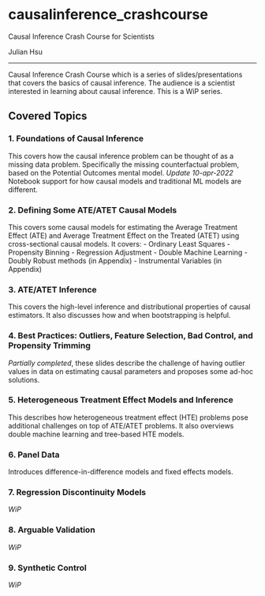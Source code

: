 # causalinference_crashcourse
Causal Inference Crash Course for Scientists 

Julian Hsu
***

Causal Inference Crash Course which is a series of slides/presentations that covers the basics of causal inference. The audience is a scientist interested in learning about causal inference. This is a WiP series. 


## Covered Topics
### 1. Foundations of Causal Inference
This covers how the causal inference problem can be thought of as a missing data problem. Specifically the missing counterfactual problem, based on the Potential Outcomes mental model.
*Update 10-apr-2022* Notebook support for how causal models and traditional ML models are different.


### 2. Defining Some ATE/ATET Causal Models
This covers some causal models for estimating the Average Treatment Effect (ATE) and Average Treatment Effect on the Treated (ATET) using cross-sectional causal models. It covers:
	- Ordinary Least Squares
	- Propensity Binning
	- Regression Adjustment
	- Double Machine Learning
	- Doubly Robust methods (in Appendix)
	- Instrumental Variables (in Appendix)

### 3. ATE/ATET Inference
This covers the high-level inference and distributional properties of causal estimators. It also discusses how and when bootstrapping is helpful.

### 4. Best Practices: Outliers, Feature Selection, Bad Control, and Propensity Trimming
*Partially completed*, these slides describe the challenge of having outlier values in data on estimating causal parameters and proposes some ad-hoc solutions. 

### 5. Heterogeneous Treatment Effect Models and Inference
This describes how heterogeneous treatment effect (HTE) problems pose additional challenges on top of ATE/ATET problems. It also overviews double machine learning and tree-based HTE models.

### 6. Panel Data
Introduces difference-in-difference models and fixed effects models.

### 7. Regression Discontinuity Models
*WiP*

### 8. Arguable Validation
*WiP*

### 9. Synthetic Control
*WiP*
		